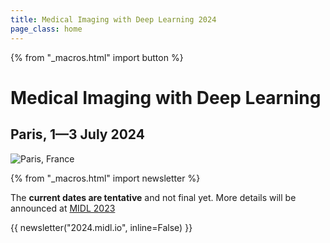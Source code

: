 ```yaml
---
title: Medical Imaging with Deep Learning 2024
page_class: home
---
```

{% from "_macros.html" import button %}
# Medical Imaging with Deep Learning
## Paris, 1—3 July 2024
<p class="primary-photo centered">
    <img alt="Paris, France" src="/images/paris_small.jpeg">
</p>

{% from "_macros.html" import newsletter %}

The **current dates are tentative** and not final yet. More details will be announced at [MIDL 2023](https://2023.midl.io)

{{ newsletter("2024.midl.io", inline=False) }}
